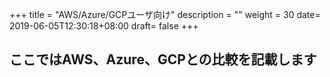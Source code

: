 +++
title = "AWS/Azure/GCPユーザ向け"
description = ""
weight = 30
date= 2019-06-05T12:30:18+08:00
draft= false
+++
## ここではAWS、Azure、GCPとの比較を記載します
